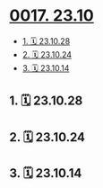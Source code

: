 # [0017. 23.10](https://github.com/tnotesjs/TNotes.footprints/tree/main/notes/0017.%2023.10)

<!-- region:toc -->

- [1. 🗓 23.10.28](#1--231028)
- [2. 🗓 23.10.24](#2--231024)
- [3. 🗓 23.10.14](#3--231014)

<!-- endregion:toc -->

## 1. 🗓 23.10.28

<Footprints :times="[2023, 10, 28, 23, 46]">
  <template #text-area>
    <p>内容刚开始，发现了一些不合理的细节，感觉有些不妙，这可是悬疑片呀！</p>
    <p>好在不影响整体的故事逻辑，感觉所有的精华都浓缩在惠英红处镜的片段里了！</p>
  </template>
  <template #image-list="{ openModal }">
    <img src="https://cdn.jsdelivr.net/gh/tnotesjs/imgs@main/2025-01-13-00-01-42.png" @click="openModal(0)"/>
  </template>
</Footprints>

## 2. 🗓 23.10.24

<Footprints :times="[2023, 10, 24, 6, 39]">
  <template #text-area>
    <p>五点半被猫舔醒</p>
    <p>那长长的胡须在眉间游走感觉</p>
    <p>...</p>
    <p>起床</p>
    <p>洗把脸</p>
    <p>打开电脑</p>
    <p>输入关键字</p>
    <p>猫为什么舔你</p>
    <p>...</p>
    <p>转眼便是一小时</p>
    <p>刷了些文章➕视频</p>
    <p>哦吼！问题不大，继续睡觉</p>
    <p>合上电脑时才发现个职业病，浏览器一开就是一堆页面。。。</p>
  </template>
  <template #image-list="{ openModal }">
    <img src="https://cdn.jsdelivr.net/gh/tnotesjs/imgs@main/2025-01-13-00-02-04.png" @click="openModal(0)"/>
    <img src="https://cdn.jsdelivr.net/gh/tnotesjs/imgs@main/2025-01-13-00-02-10.png" @click="openModal(1)"/>
  </template>
</Footprints>

## 3. 🗓 23.10.14

<Footprints :times="[2023, 10, 14, 10, 20]">
  <template #text-area>
    <p>猫三联最后一针</p>
    <p>打针💉之前</p>
    <p>给你多开个罐头</p>
    <p>加个餐</p>
  </template>
  <template #image-list="{ openModal }">
    <img src="https://cdn.jsdelivr.net/gh/tnotesjs/imgs@main/2025-01-13-00-02-19.png" @click="openModal(0)"/>
    <img src="https://cdn.jsdelivr.net/gh/tnotesjs/imgs@main/2025-01-13-00-02-24.png" @click="openModal(1)"/>
  </template>
</Footprints>
